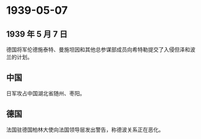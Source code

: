 # 1939-05-07

## 1939 年 5 月 7 日

德国将军伦德施泰特、曼施坦因和其他总参谋部成员向希特勒提交了入侵但泽和波兰的计划。

## 中国

日军攻占中国湖北省随州、枣阳。

## 德国

法国驻德国柏林大使向法国领导层发出警告，称德波关系正在恶化。


